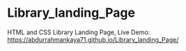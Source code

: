 # Library_landing_Page
HTML and CSS Library Landing Page, Live Demo: https://abdurrahmankaya71.github.io/Library_landing_Page/
